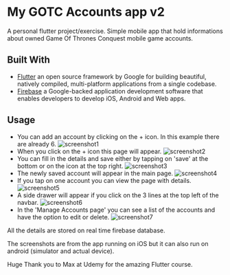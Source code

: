 # My GOTC Accounts app v2

A personal flutter project/exercise. Simple mobile app that hold informations about owned Game Of Thrones Conquest mobile game accounts.

## Built With

- [Flutter](https://flutter.dev/) an open source framework by Google for building beautiful, natively compiled, multi-platform applications from a single codebase.
- [Firebase](https://firebase.google.com/) a Google-backed application development software that enables developers to develop iOS, Android and Web apps.

<!-- ## Getting Started
### Prerequisites
### Installation -->

## Usage

- You can add an account by clicking on the + icon. In this example there are already 6.
![screenshot1](images/screenshot1.png)
- When you click on the + icon this page will appear.
![screenshot2](images/screenshot2.png)
- You can fill in the details and save either by tapping on 'save' at the bottom or on the icon at the top right.
![screenshot3](images/screenshot3.png)
- The newly saved account will appear in the main page.
![screenshot4](images/screenshot4.png)
- If you tap on one account you can view the page with details.
![screenshot5](images/screenshot5.png)
- A side drawer will appear if you click on the 3 lines at the top left of the navbar.
![screenshot6](images/screenshot6.png)
- In the 'Manage Accounts page' you can see a list of the accounts and have the option to edit or delete.
![screenshot7](images/screenshot7.png)

All the details are stored on real time firebase database.

The screenshots are from the app running on iOS but it can also run on android (simulator and actual device).

Huge Thank you to Max at Udemy for the amazing Flutter course. 